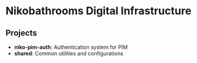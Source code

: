 # Nikobathrooms Digital Infrastructure

## Projects
- **niko-pim-auth**: Authentication system for PIM
- **shared**: Common utilities and configurations
